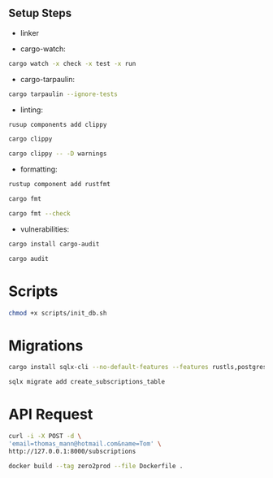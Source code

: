 ## Setup Steps

- linker


- cargo-watch: 

```bash
cargo watch -x check -x test -x run
```

- cargo-tarpaulin: 

```bash
cargo tarpaulin --ignore-tests
```

- linting: 

```bash
rusup components add clippy
```

```bash
cargo clippy
```

```bash
cargo clippy -- -D warnings
```

- formatting:
```bash
rustup component add rustfmt
```

```bash
cargo fmt
```

```bash
cargo fmt --check
```

- vulnerabilities:

```bash
cargo install cargo-audit
```

```bash
cargo audit
```


# Scripts

```bash
chmod +x scripts/init_db.sh
```


# Migrations
```bash
cargo install sqlx-cli --no-default-features --features rustls,postgres
```

```bash
sqlx migrate add create_subscriptions_table
```


# API Request

```bash
curl -i -X POST -d \
'email=thomas_mann@hotmail.com&name=Tom' \
http://127.0.0.1:8000/subscriptions    
```

```bash
docker build --tag zero2prod --file Dockerfile .
```